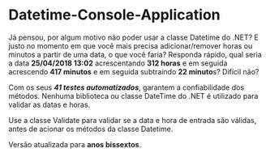 # Datetime-Console-Application

Já pensou, por algum motivo não poder usar a classe Datetime do .NET? E justo no momento em que você mais precisa adicionar/remover horas ou minutos a partir de uma data, o que você faria? Responda rápido, qual seria a data **25/04/2018 13:02** acrescentando **312 horas** e em seguida acrescendo **417 minutos** e em seguida subtraindo **22 minuto**s? Difícil não?

Com os seus **_41 testes automatizados_**, garantem a confiabilidade dos métodos. Nenhuma biblioteca ou classe DateTime do .NET é utilizado para validar as datas e horas.

Use a classe Validate para validar se a data e hora de entrada são válidas, antes de acionar os métodos da classe Datetime.

 Versão atualizada para **anos bissextos**.
